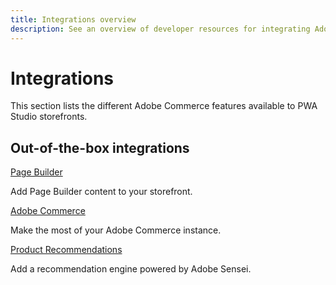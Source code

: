 ```yaml
---
title: Integrations overview
description: See an overview of developer resources for integrating Adobe Commerce features with PWA Studio storefront projects.
---
```


# Integrations

This section lists the different Adobe Commerce features available to PWA Studio storefronts.

<DiscoverBlock width="45%" slots="heading, link, text"/>

## Out-of-the-box integrations

[Page Builder](pagebuilder/)

Add Page Builder content to your storefront.

<DiscoverBlock width="45%" slots="link, text"/>

[Adobe Commerce](adobe-commerce/)

Make the most of your Adobe Commerce instance.

<DiscoverBlock width="45%" slots="link, text"/>

[Product Recommendations](product-recommendations/)

Add a recommendation engine powered by Adobe Sensei.
